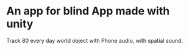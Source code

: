 # An app for blind App made with unity
Track 80 every day world object with Phone audio, with spatial sound.
